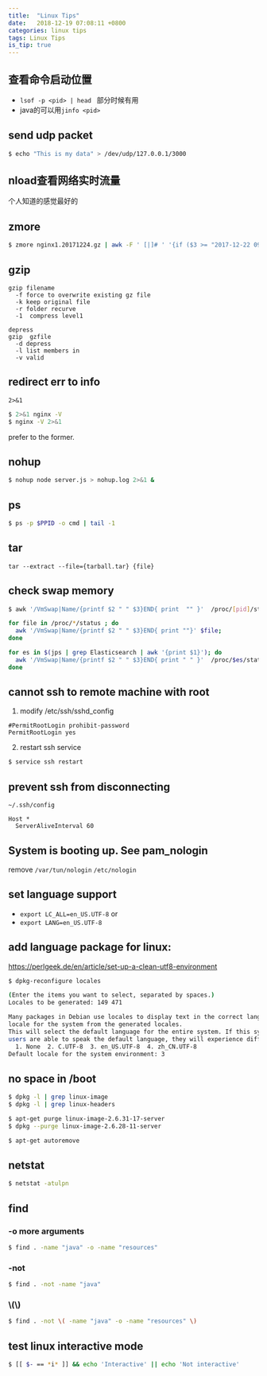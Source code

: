 ```yaml
---
title:  "Linux Tips"
date:   2018-12-19 07:08:11 +0800
categories: linux tips
tags: Linux Tips
is_tip: true
---
```


## 查看命令启动位置
+ `lsof -p <pid> | head ` 部分时候有用
+ java的可以用`jinfo <pid>`

## send udp packet
```bash
$ echo "This is my data" > /dev/udp/127.0.0.1/3000
```

## nload查看网络实时流量
个人知道的感觉最好的

## zmore
```bash
$ zmore nginx1.20171224.gz | awk -F ' [|]# ' '{if ($3 >= "2017-12-22 09:00:00" ) exit; if ($3 >= "2017-12-22 09:00:00") print $0;}' | more
```


## gzip
```
gzip filename
  -f force to overwrite existing gz file
  -k keep original file
  -r folder recurve
  -1  compress level1
```

```
depress
gzip  gzfile
  -d depress
  -l list members in
  -v valid
```


## redirect err to info
`2>&1`

``` bash
$ 2>&1 nginx -V
$ nginx -V 2>&1
```
prefer to the former.


## nohup

```bash
$ nohup node server.js > nohup.log 2>&1 &
```


## ps
```bash
$ ps -p $PPID -o cmd | tail -1
```


## tar
```
tar --extract --file={tarball.tar} {file}
```


## check swap memory
```bash
$ awk '/VmSwap|Name/{printf $2 " " $3}END{ print  "" }'  /proc/[pid]/status
```
```bash
for file in /proc/*/status ; do
  awk '/VmSwap|Name/{printf $2 " " $3}END{ print ""}' $file;
done
```
```bash
for es in $(jps | grep Elasticsearch | awk '{print $1}'); do
  awk '/VmSwap|Name/{printf $2 " " $3}END{ print " " }'  /proc/$es/status;
done
```


## cannot ssh to remote machine with root
1. modify /etc/ssh/sshd_config
```vim
#PermitRootLogin prohibit-password
PermitRootLogin yes
```

2. restart ssh service
```bash
$ service ssh restart
```


## prevent ssh from disconnecting
`~/.ssh/config`

```vim
Host *
  ServerAliveInterval 60
```


## System is booting up. See pam_nologin

remove `/var/tun/nologin` `/etc/nologin`


## set language support

+ `export LC_ALL=en_US.UTF-8`
or
+ `export LANG=en_US.UTF-8`


## add language package for linux:
https://perlgeek.de/en/article/set-up-a-clean-utf8-environment
```bash
$ dpkg-reconfigure locales

(Enter the items you want to select, separated by spaces.)
Locales to be generated: 149 471

Many packages in Debian use locales to display text in the correct language for the user. You can choose a default
locale for the system from the generated locales.
This will select the default language for the entire system. If this system is a multi-user system where not all
users are able to speak the default language, they will experience difficulties.
  1. None  2. C.UTF-8  3. en_US.UTF-8  4. zh_CN.UTF-8
Default locale for the system environment: 3
```

## no space in /boot

```bash
$ dpkg -l | grep linux-image
$ dpkg -l | grep linux-headers

$ apt-get purge linux-image-2.6.31-17-server
$ dpkg --purge linux-image-2.6.28-11-server

$ apt-get autoremove
```

## netstat
```bash
$ netstat -atulpn
```

## find

### -o more arguments
```bash
$ find . -name "java" -o -name "resources"
```

### -not
```bash
$ find . -not -name "java"
```

### \\(\\)
```bash
$ find . -not \( -name "java" -o -name "resources" \)
```


## test linux interactive mode
```bash
$ [[ $- == *i* ]] && echo 'Interactive' || echo 'Not interactive'
```
